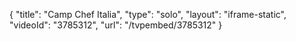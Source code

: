 {
    "title": "Camp Chef Italia",
    "type": "solo",
    "layout": "iframe-static",
    "videoId": "3785312",
    "url": "\/tvpembed\/3785312"
}